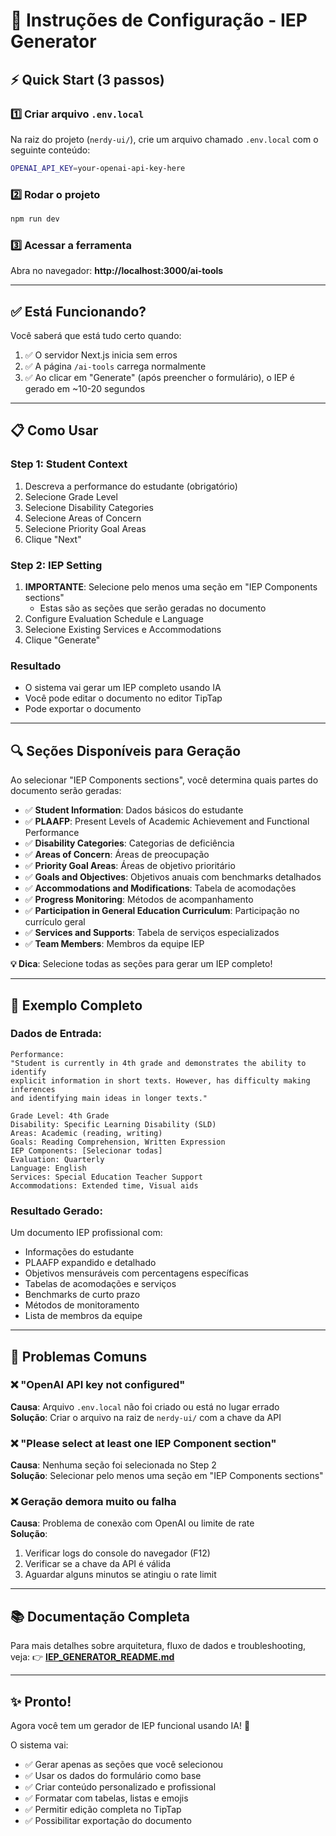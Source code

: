 # 🚀 Instruções de Configuração - IEP Generator

## ⚡ Quick Start (3 passos)

### 1️⃣ Criar arquivo `.env.local`

Na raiz do projeto (`nerdy-ui/`), crie um arquivo chamado `.env.local` com o seguinte conteúdo:

```bash
OPENAI_API_KEY=your-openai-api-key-here
```

### 2️⃣ Rodar o projeto

```bash
npm run dev
```

### 3️⃣ Acessar a ferramenta

Abra no navegador: **http://localhost:3000/ai-tools**

---

## ✅ Está Funcionando?

Você saberá que está tudo certo quando:
1. ✅ O servidor Next.js inicia sem erros
2. ✅ A página `/ai-tools` carrega normalmente
3. ✅ Ao clicar em "Generate" (após preencher o formulário), o IEP é gerado em ~10-20 segundos

---

## 📋 Como Usar

### Step 1: Student Context
1. Descreva a performance do estudante (obrigatório)
2. Selecione Grade Level
3. Selecione Disability Categories
4. Selecione Areas of Concern
5. Selecione Priority Goal Areas
6. Clique "Next"

### Step 2: IEP Setting
1. **IMPORTANTE**: Selecione pelo menos uma seção em "IEP Components sections"
   - Estas são as seções que serão geradas no documento
2. Configure Evaluation Schedule e Language
3. Selecione Existing Services e Accommodations
4. Clique "Generate"

### Resultado
- O sistema vai gerar um IEP completo usando IA
- Você pode editar o documento no editor TipTap
- Pode exportar o documento

---

## 🔍 Seções Disponíveis para Geração

Ao selecionar "IEP Components sections", você determina quais partes do documento serão geradas:

- ✅ **Student Information**: Dados básicos do estudante
- ✅ **PLAAFP**: Present Levels of Academic Achievement and Functional Performance
- ✅ **Disability Categories**: Categorias de deficiência
- ✅ **Areas of Concern**: Áreas de preocupação
- ✅ **Priority Goal Areas**: Áreas de objetivo prioritário
- ✅ **Goals and Objectives**: Objetivos anuais com benchmarks detalhados
- ✅ **Accommodations and Modifications**: Tabela de acomodações
- ✅ **Progress Monitoring**: Métodos de acompanhamento
- ✅ **Participation in General Education Curriculum**: Participação no currículo geral
- ✅ **Services and Supports**: Tabela de serviços especializados
- ✅ **Team Members**: Membros da equipe IEP

**💡 Dica**: Selecione todas as seções para gerar um IEP completo!

---

## 🎯 Exemplo Completo

### Dados de Entrada:
```
Performance:
"Student is currently in 4th grade and demonstrates the ability to identify 
explicit information in short texts. However, has difficulty making inferences 
and identifying main ideas in longer texts."

Grade Level: 4th Grade
Disability: Specific Learning Disability (SLD)
Areas: Academic (reading, writing)
Goals: Reading Comprehension, Written Expression
IEP Components: [Selecionar todas]
Evaluation: Quarterly
Language: English
Services: Special Education Teacher Support
Accommodations: Extended time, Visual aids
```

### Resultado Gerado:
Um documento IEP profissional com:
- Informações do estudante
- PLAAFP expandido e detalhado
- Objetivos mensuráveis com percentagens específicas
- Tabelas de acomodações e serviços
- Benchmarks de curto prazo
- Métodos de monitoramento
- Lista de membros da equipe

---

## 🐛 Problemas Comuns

### ❌ "OpenAI API key not configured"
**Causa**: Arquivo `.env.local` não foi criado ou está no lugar errado  
**Solução**: Criar o arquivo na raiz de `nerdy-ui/` com a chave da API

### ❌ "Please select at least one IEP Component section"
**Causa**: Nenhuma seção foi selecionada no Step 2  
**Solução**: Selecionar pelo menos uma seção em "IEP Components sections"

### ❌ Geração demora muito ou falha
**Causa**: Problema de conexão com OpenAI ou limite de rate  
**Solução**: 
1. Verificar logs do console do navegador (F12)
2. Verificar se a chave da API é válida
3. Aguardar alguns minutos se atingiu o rate limit

---

## 📚 Documentação Completa

Para mais detalhes sobre arquitetura, fluxo de dados e troubleshooting, veja:
👉 **[IEP_GENERATOR_README.md](./IEP_GENERATOR_README.md)**

---

## ✨ Pronto!

Agora você tem um gerador de IEP funcional usando IA! 🎉

O sistema vai:
- ✅ Gerar apenas as seções que você selecionou
- ✅ Usar os dados do formulário como base
- ✅ Criar conteúdo personalizado e profissional
- ✅ Formatar com tabelas, listas e emojis
- ✅ Permitir edição completa no TipTap
- ✅ Possibilitar exportação do documento
